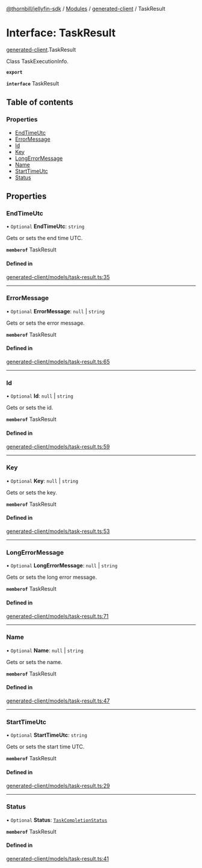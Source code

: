[@thornbill/jellyfin-sdk](../README.md) / [Modules](../modules.md) / [generated-client](../modules/generated_client.md) / TaskResult

# Interface: TaskResult

[generated-client](../modules/generated_client.md).TaskResult

Class TaskExecutionInfo.

**`export`**

**`interface`** TaskResult

## Table of contents

### Properties

- [EndTimeUtc](generated_client.TaskResult.md#endtimeutc)
- [ErrorMessage](generated_client.TaskResult.md#errormessage)
- [Id](generated_client.TaskResult.md#id)
- [Key](generated_client.TaskResult.md#key)
- [LongErrorMessage](generated_client.TaskResult.md#longerrormessage)
- [Name](generated_client.TaskResult.md#name)
- [StartTimeUtc](generated_client.TaskResult.md#starttimeutc)
- [Status](generated_client.TaskResult.md#status)

## Properties

### EndTimeUtc

• `Optional` **EndTimeUtc**: `string`

Gets or sets the end time UTC.

**`memberof`** TaskResult

#### Defined in

[generated-client/models/task-result.ts:35](https://github.com/thornbill/jellyfin-sdk-typescript/blob/03092f3/src/generated-client/models/task-result.ts#L35)

___

### ErrorMessage

• `Optional` **ErrorMessage**: ``null`` \| `string`

Gets or sets the error message.

**`memberof`** TaskResult

#### Defined in

[generated-client/models/task-result.ts:65](https://github.com/thornbill/jellyfin-sdk-typescript/blob/03092f3/src/generated-client/models/task-result.ts#L65)

___

### Id

• `Optional` **Id**: ``null`` \| `string`

Gets or sets the id.

**`memberof`** TaskResult

#### Defined in

[generated-client/models/task-result.ts:59](https://github.com/thornbill/jellyfin-sdk-typescript/blob/03092f3/src/generated-client/models/task-result.ts#L59)

___

### Key

• `Optional` **Key**: ``null`` \| `string`

Gets or sets the key.

**`memberof`** TaskResult

#### Defined in

[generated-client/models/task-result.ts:53](https://github.com/thornbill/jellyfin-sdk-typescript/blob/03092f3/src/generated-client/models/task-result.ts#L53)

___

### LongErrorMessage

• `Optional` **LongErrorMessage**: ``null`` \| `string`

Gets or sets the long error message.

**`memberof`** TaskResult

#### Defined in

[generated-client/models/task-result.ts:71](https://github.com/thornbill/jellyfin-sdk-typescript/blob/03092f3/src/generated-client/models/task-result.ts#L71)

___

### Name

• `Optional` **Name**: ``null`` \| `string`

Gets or sets the name.

**`memberof`** TaskResult

#### Defined in

[generated-client/models/task-result.ts:47](https://github.com/thornbill/jellyfin-sdk-typescript/blob/03092f3/src/generated-client/models/task-result.ts#L47)

___

### StartTimeUtc

• `Optional` **StartTimeUtc**: `string`

Gets or sets the start time UTC.

**`memberof`** TaskResult

#### Defined in

[generated-client/models/task-result.ts:29](https://github.com/thornbill/jellyfin-sdk-typescript/blob/03092f3/src/generated-client/models/task-result.ts#L29)

___

### Status

• `Optional` **Status**: [`TaskCompletionStatus`](../enums/generated_client.TaskCompletionStatus.md)

**`memberof`** TaskResult

#### Defined in

[generated-client/models/task-result.ts:41](https://github.com/thornbill/jellyfin-sdk-typescript/blob/03092f3/src/generated-client/models/task-result.ts#L41)
